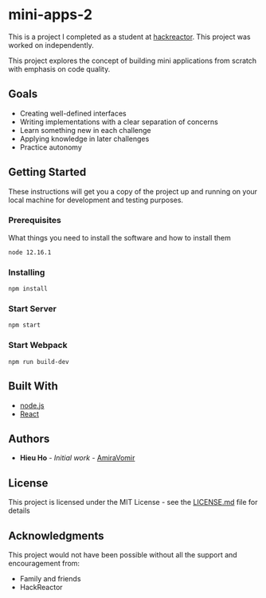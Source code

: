 # mini-apps-2
This is a project I completed as a student at [hackreactor](http://hackreactor.com). This project was worked on independently.


This project explores the concept of building mini applications from scratch with emphasis on code quality.

## Goals

* Creating well-defined interfaces
* Writing implementations with a clear separation of concerns
* Learn something new in each challenge
* Applying knowledge in later challenges
* Practice autonomy

## Getting Started

These instructions will get you a copy of the project up and running on your local machine for development and testing purposes.

### Prerequisites

What things you need to install the software and how to install them

```
node 12.16.1
```

### Installing

```
npm install
```

### Start Server

```
npm start
```

### Start Webpack

```
npm run build-dev
```

## Built With

* [node.js](https://nodejs.org/en/)
* [React](https://reactjs.org/)

## Authors

* **Hieu Ho** - *Initial work* - [AmiraVomir](https://github.com/AmiraVomir)

## License

This project is licensed under the MIT License - see the [LICENSE.md](LICENSE.md) file for details

## Acknowledgments

This project would not have been possible without all the support and encouragement from:

* Family and friends
* HackReactor
